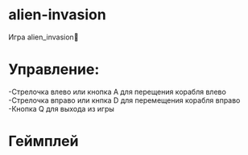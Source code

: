 # alien-invasion
Игра alien_invasion👾
<h1>Управление:</h1>
<p>
-Cтрелочка влево или кнопка A для перещения корабля влево
<br>-Стрелочка вправо или кнпка D для перемещения корабля вправо
<br>-Кнопка Q для выхода из игры</br>
</p>
<h1>Геймплей</h1>

